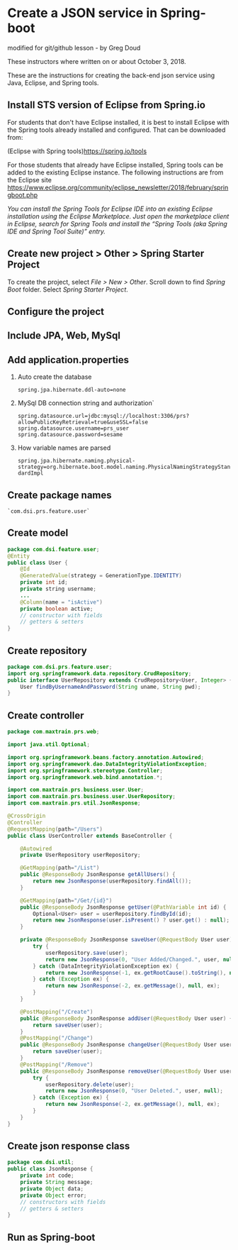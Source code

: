 # Create a JSON service in Spring-boot

modified for git/github lesson - by Greg Doud

These instructors where written on or about October 3, 2018.

These are the instructions for creating the back-end json service using Java, Eclipse, and Spring tools.

## Install STS version of Eclipse from Spring.io

For students that don't have Eclipse installed, it is best to install Eclipse with the Spring tools already installed and configured. That can be downloaded from:

(Eclipse with Spring tools)<https://spring.io/tools>

For those students that already have Eclipse installed, Spring tools can be added to the existing Eclipse instance. The following instructions are from the Eclipse site <https://www.eclipse.org/community/eclipse_newsletter/2018/february/springboot.php>

_You can install the Spring Tools for Eclipse IDE into an existing Eclipse installation using the Eclipse Marketplace. Just open the marketplace client in Eclipse, search for Spring Tools and install the “Spring Tools (aka Spring IDE and Spring Tool Suite)” entry._

## Create new project > Other > Spring Starter Project

To create the project, select *File > New > Other*. Scroll down to find *Spring Boot* folder. Select *Spring Starter Project*.

## Configure the project

## Include JPA, Web, MySql

## Add application.properties

1. Auto create the database

    `spring.jpa.hibernate.ddl-auto=none`

2. MySql DB connection string and authorization`

    `spring.datasource.url=jdbc:mysql://localhost:3306/prs?allowPublicKeyRetrieval=true&useSSL=false`
    `spring.datasource.username=prs_user`
    `spring.datasource.password=sesame`

3. How variable names are parsed

    `spring.jpa.hibernate.naming.physical-strategy=org.hibernate.boot.model.naming.PhysicalNamingStrategyStandardImpl`

## Create package names

    `com.dsi.prs.feature.user`

## Create model

```java
package com.dsi.feature.user;
@Entity
public class User {
    @Id
    @GeneratedValue(strategy = GenerationType.IDENTITY)
    private int id;
    private string username;
    ...
    @Column(name = "isActive")
    private boolean active;
    // constructor with fields
    // getters & setters
}
```

## Create repository

```java
package com.dsi.prs.feature.user;
import org.springframework.data.repository.CrudRepository;
public interface UserRepository extends CrudRepository<User, Integer> {
    User findByUsernameAndPassword(String uname, String pwd);
}
```

## Create controller

```java
package com.maxtrain.prs.web;

import java.util.Optional;

import org.springframework.beans.factory.annotation.Autowired;
import org.springframework.dao.DataIntegrityViolationException;
import org.springframework.stereotype.Controller;
import org.springframework.web.bind.annotation.*;

import com.maxtrain.prs.business.user.User;
import com.maxtrain.prs.business.user.UserRepository;
import com.maxtrain.prs.util.JsonResponse;

@CrossOrigin
@Controller
@RequestMapping(path="/Users")
public class UserController extends BaseController {

    @Autowired
    private UserRepository userRepository;

    @GetMapping(path="/List")
    public @ResponseBody JsonResponse getAllUsers() {
        return new JsonResponse(userRepository.findAll());
    }

    @GetMapping(path="/Get/{id}")
    public @ResponseBody JsonResponse getUser(@PathVariable int id) {
        Optional<User> user = userRepository.findById(id);
        return new JsonResponse(user.isPresent() ? user.get() : null);
    }

    private @ResponseBody JsonResponse saveUser(@RequestBody User user) {
        try {
            userRepository.save(user);
            return new JsonResponse(0, "User Added/Changed.", user, null);
        } catch (DataIntegrityViolationException ex) {
            return new JsonResponse(-1, ex.getRootCause().toString(), null, ex);
        } catch (Exception ex) {
            return new JsonResponse(-2, ex.getMessage(), null, ex);
        }
    }

    @PostMapping("/Create")
    public @ResponseBody JsonResponse addUser(@RequestBody User user) {
        return saveUser(user);
    }
    @PostMapping("/Change")
    public @ResponseBody JsonResponse changeUser(@RequestBody User user) {
        return saveUser(user);
    }
    @PostMapping("/Remove")
    public @ResponseBody JsonResponse removeUser(@RequestBody User user) {
        try {
            userRepository.delete(user);
            return new JsonResponse(0, "User Deleted.", user, null);
        } catch (Exception ex) {
            return new JsonResponse(-2, ex.getMessage(), null, ex);
        }
    }
}
```

## Create json response class

```java
package com.dsi.util;
public class JsonResponse {
    private int code;
    private String message;
    private Object data;
    private Object error;
    // constructors with fields
    // getters & setters
}
```

## Run as Spring-boot